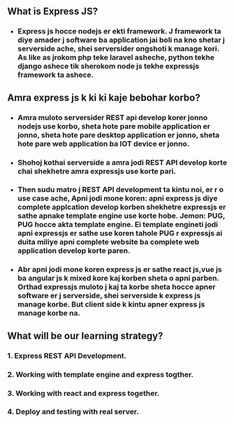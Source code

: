 ## What is Express JS?
- ### Express js hocce nodejs er ekti framework. J framework ta diye amader j software ba application jai boli na kno shetar j serverside ache, shei serversider ongshoti k manage kori. As like as jrokom php teke laravel asheche, python tekhe django ashece tik sherokom node js tekhe expressjs framework ta ashece.
## Amra express js k ki ki kaje bebohar korbo?
- ### Amra muloto serversider  REST api develop korer jonno nodejs use korbo, sheta hote pare mobile application er jonno, sheta hote pare desktop application er jonno, sheta hote pare web application ba IOT device er jonno.
- ### Shohoj kothai serverside a amra jodi REST API develop korte chai shekhetre amra expressjs use korte pari.
- ### Then sudu matro j REST API development ta kintu noi, er r o use case ache, Apni jodi mone koren: apni express js diye complete applcation develop korben shekhetre expressjs er sathe apnake template engine use korte hobe. Jemon: PUG, PUG hocce akta template engine. Ei template engineti jodi apni expressjs er sathe use koren tahole PUG r expressjs ai duita miliye apni complete website ba complete web application develop korte paren.
- ### Abr apni jodi mone koren express js er sathe react js,vue js ba angular js k mixed kore kaj korben sheta o apni parben. Orthad expressjs muloto j kaj ta korbe sheta hocce apner software er j serverside, shei serverside k express js manage korbe. But client side k kintu apner express js manage korbe na. 

## What will be our learning strategy?
### 1. Express REST API Development.
### 2. Working with template engine and express togther.
### 3. Working with react and express together.
### 4. Deploy and testing with real server.